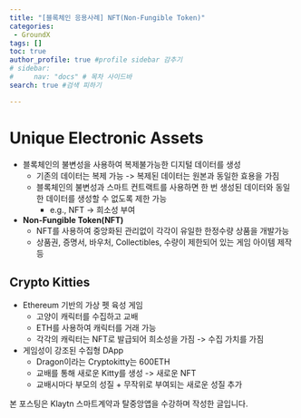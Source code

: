 ```yaml
---
title: "[블록체인 응용사례] NFT(Non-Fungible Token)"
categories:
 - GroundX
tags: [] 
toc: true
author_profile: true #profile sidebar 감추기
# sidebar:
#     nav: "docs" # 목차 사이드바
search: true #검색 피하기

---
```


# Unique Electronic Assets

- 블록체인의 불변성을 사용하여 복제불가능한 디지털 데이터를 생성
  - 기존의 데이터는 복제 가능 -> 복제된 데이터는 원본과 동일한 효용을 가짐
  - 블록체인의 불변성과 스마트 컨트랙트를 사용하면 한 번 생성된 데이터와 동일한 데이터를 생성할 수 없도록 제한 가능
    - e.g., NFT -> 희소성 부여
- **Non-Fungible Token(NFT)**
  - NFT를 사용하여 중앙화된 관리없이 각각이 유일한 한정수량 상품을 개발가능
  - 상품권, 증명서, 바우처, Collectibles, 수량이 제한되어 있는 게임 아이템 제작 등



## Crypto Kitties

- Ethereum 기반의 가상 펫 육성 게임
  - 고양이 캐릭터를 수집하고 교배
  - ETH를 사용하여 캐릭터를 거래 가능
  - 각각의 캐릭터는 NFT로 발급되어 희소성을 가짐 -> 수집 가치를 가짐
- 게임성이 강조된 수집형 DApp
  - Dragon이라는 Cryptokitty는 600ETH
  - 교배를 통해 새로운 Kitty를 생성 -> 새로운 NFT
  - 교배시마다 부모의 성질 + 무작위로 부여되는 새로운 성질 추가





<div class="notice">
  <p>본 포스팅은 Klaytn 스마트계약과 탈중앙앱을 수강하며 작성한 글입니다.</p>
</div>
